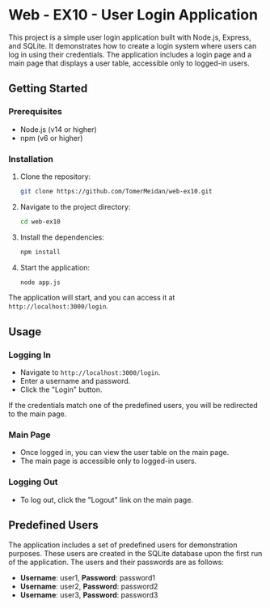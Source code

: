 # Web - EX10 - User Login Application

This project is a simple user login application built with Node.js, Express, and SQLite. It demonstrates how to create a login system where users can log in using their credentials. The application includes a login page and a main page that displays a user table, accessible only to logged-in users.

## Getting Started

### Prerequisites

- Node.js (v14 or higher)
- npm (v6 or higher)

### Installation

1. Clone the repository:

   ```bash
   git clone https://github.com/TomerMeidan/web-ex10.git
   ```

2. Navigate to the project directory:

   ```bash
   cd web-ex10
   ```

3. Install the dependencies:

   ```bash
   npm install
   ```

4. Start the application:

   ```bash
   node app.js
   ```

The application will start, and you can access it at `http://localhost:3000/login`.

## Usage

### Logging In

- Navigate to `http://localhost:3000/login`.
- Enter a username and password.
- Click the "Login" button.

If the credentials match one of the predefined users, you will be redirected to the main page.

### Main Page

- Once logged in, you can view the user table on the main page.
- The main page is accessible only to logged-in users.

### Logging Out

- To log out, click the "Logout" link on the main page.

## Predefined Users

The application includes a set of predefined users for demonstration purposes. These users are created in the SQLite database upon the first run of the application. The users and their passwords are as follows:

- **Username**: user1, **Password**: password1
- **Username**: user2, **Password**: password2
- **Username**: user3, **Password**: password3